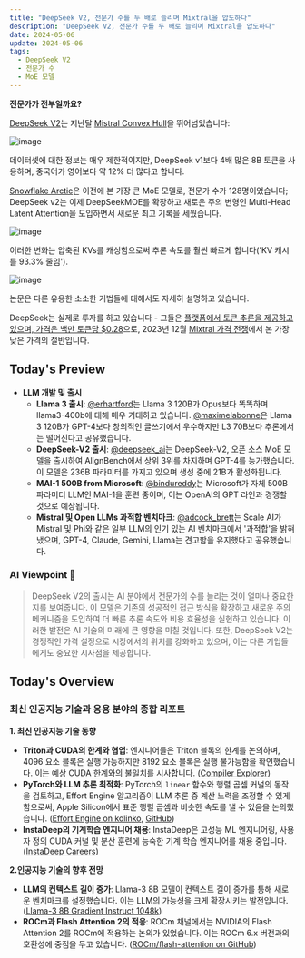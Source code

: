 ```yaml
---
title: "DeepSeek V2, 전문가 수를 두 배로 늘리며 Mixtral을 압도하다"
description: "DeepSeek V2, 전문가 수를 두 배로 늘리며 Mixtral을 압도하다"
date: 2024-05-06
update: 2024-05-06
tags:
  - DeepSeek V2
  - 전문가 수
  - MoE 모델
---
```


**전문가가 전부일까요?**

[DeepSeek V2](https://github.com/deepseek-ai/DeepSeek-V2)는 지난달 [Mistral Convex Hull](https://buttondown.email/ainews/archive/ainews-mixtral-8x22b-instruct-defines-frontier/)을 뛰어넘었습니다:

![image](https://assets.buttondown.email/images/bcf759e8-0ca7-4ccd-a901-6289aedd96ea.png?w=960&fit=max)

데이터셋에 대한 정보는 매우 제한적이지만, DeepSeek v1보다 4배 많은 8B 토큰을 사용하며, 중국어가 영어보다 약 12% 더 많다고 합니다.

[Snowflake Arctic](https://buttondown.email/ainews/archive/ainews-snowflake/)은 이전에 본 가장 큰 MoE 모델로, 전문가 수가 128명이었습니다; DeepSeek v2는 이제 DeepSeekMOE를 확장하고 새로운 주의 변형인 Multi-Head Latent Attention을 도입하면서 새로운 최고 기록을 세웠습니다.

![image](https://assets.buttondown.email/images/16916531-1d7f-4068-a398-00d74c9e8fbc.png?w=960&fit=max)

이러한 변화는 압축된 KVs를 캐싱함으로써 추론 속도를 훨씬 빠르게 합니다('KV 캐시를 93.3% 줄임').

![image](https://assets.buttondown.email/images/4b75f5cc-73a5-4525-ac1d-a394849e4cb4.png?w=960&fit=max)

논문은 다른 유용한 소소한 기법들에 대해서도 자세히 설명하고 있습니다.

DeepSeek는 실제로 투자를 하고 있습니다 - 그들은 [플랫폼에서 토큰 추론을 제공하고 있으며, 가격은 백만 토큰당 $0.28](https://twitter.com/deepseek_ai/status/1787478994478321872)으로, 2023년 12월 [Mixtral 가격 전쟁](https://twitter.com/swyx/status/1744467383090372743)에서 본 가장 낮은 가격의 절반입니다.

## Today's Preview
* **LLM 개발 및 출시**
  - **Llama 3 출시**: [@erhartford](https://twitter.com/erhartford/status/1787050962114207886)는 Llama 3 120B가 Opus보다 똑똑하며 llama3-400b에 대해 매우 기대하고 있습니다. [@maximelabonne](https://twitter.com/maximelabonne/status/1787401780021649911)은 Llama 3 120B가 GPT-4보다 창의적인 글쓰기에서 우수하지만 L3 70B보다 추론에서는 떨어진다고 공유했습니다.
  - **DeepSeek-V2 출시**: [@deepseek_ai](https://twitter.com/deepseek_ai/status/1787478986731429933)는 DeepSeek-V2, 오픈 소스 MoE 모델을 출시하여 AlignBench에서 상위 3위를 차지하며 GPT-4를 능가했습니다. 이 모델은 236B 파라미터를 가지고 있으며 생성 중에 21B가 활성화됩니다.
  - **MAI-1 500B from Microsoft**: [@bindureddy](https://twitter.com/bindureddy/status/1787498838024139185)는 Microsoft가 자체 500B 파라미터 LLM인 MAI-1을 훈련 중이며, 이는 OpenAI의 GPT 라인과 경쟁할 것으로 예상됩니다.
  - **Mistral 및 Open LLMs 과적합 벤치마크**: [@adcock_brett](https://twitter.com/adcock_brett/status/1787151286305017966)는 Scale AI가 Mistral 및 Phi와 같은 일부 LLM의 인기 있는 AI 벤치마크에서 '과적합'을 밝혀냈으며, GPT-4, Claude, Gemini, Llama는 견고함을 유지했다고 공유했습니다.

### AI Viewpoint 🤖
> DeepSeek V2의 출시는 AI 분야에서 전문가의 수를 늘리는 것이 얼마나 중요한지를 보여줍니다. 이 모델은 기존의 성공적인 접근 방식을 확장하고 새로운 주의 메커니즘을 도입하여 더 빠른 추론 속도와 비용 효율성을 실현하고 있습니다. 이러한 발전은 AI 기술의 미래에 큰 영향을 미칠 것입니다. 또한, DeepSeek V2는 경쟁적인 가격 설정으로 시장에서의 위치를 강화하고 있으며, 이는 다른 기업들에게도 중요한 시사점을 제공합니다.

## Today's Overview
### 최신 인공지능 기술과 응용 분야의 종합 리포트

**1. 최신 인공지능 기술 동향**
- **Triton과 CUDA의 한계와 협업**: 엔지니어들은 Triton 블록의 한계를 논의하며, 4096 요소 블록은 실행 가능하지만 8192 요소 블록은 실행 불가능함을 확인했습니다. 이는 예상 CUDA 한계와의 불일치를 시사합니다. ([Compiler Explorer](https://godbolt.org/z/9K9Gf1v6P?utm_source=ainews&utm_medium=email&utm_campaign=ainews-to-be-named-4408))
- **PyTorch와 LLM 추론 최적화**: PyTorch의 `linear` 함수와 행렬 곱셈 커널의 동작을 검토하고, Effort Engine 알고리즘이 LLM 추론 중 계산 노력을 조정할 수 있게 함으로써, Apple Silicon에서 표준 행렬 곱셈과 비슷한 속도를 낼 수 있음을 논의했습니다. ([Effort Engine on kolinko](https://kolinko.github.io/effort?utm_source=ainews&utm_medium=email&utm_campaign=ainews-to-be-named-4408), [GitHub](https://github.com/kolinko/effort?utm_source=ainews&utm_medium=email&utm_campaign=ainews-to-be-named-4408))
- **InstaDeep의 기계학습 엔지니어 채용**: InstaDeep은 고성능 ML 엔지니어링, 사용자 정의 CUDA 커널 및 분산 훈련에 능숙한 기계 학습 엔지니어를 채용 중입니다. ([InstaDeep Careers](https://www.instadeep.com/job-offer/92900fa3-5501-4506-a63f-cebee958fc6f/?utm_source=ainews&utm_medium=email&utm_campaign=ainews-to-be-named-4408))

**2.인공지능 기술의 향후 전망**
- **LLM의 컨텍스트 길이 증가**: Llama-3 8B 모델이 컨텍스트 길이 증가를 통해 새로운 벤치마크를 설정했습니다. 이는 LLM의 가능성을 크게 확장시키는 발전입니다. ([Llama-3 8B Gradient Instruct 1048k](https://huggingface.co/gradientai/Llama-3-8B-Instruct-Gradient-1048k?utm_source=ainews&utm_medium=email&utm_campaign=ainews-to-be-named-4408))
- **ROCm과 Flash Attention 2의 적응**: ROCm 채널에서는 NVIDIA의 Flash Attention 2를 ROCm에 적용하는 논의가 있었습니다. 이는 ROCm 6.x 버전과의 호환성에 중점을 두고 있습니다. ([ROCm/flash-attention on GitHub](https://github.com/ROCm/flash-attention?utm_source=ainews&utm_medium=email&utm_campaign=ainews-to-be-named-4408))
    
